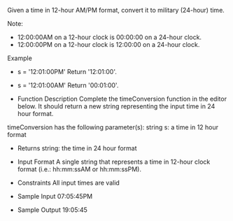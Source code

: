 Given a time in 12-hour AM/PM format, convert it to military (24-hour) time.

Note: 
- 12:00:00AM on a 12-hour clock is 00:00:00 on a 24-hour clock.
- 12:00:00PM on a 12-hour clock is 12:00:00 on a 24-hour clock.

Example
* s = '12:01:00PM'
Return '12:01:00'.

* s = '12:01:00AM'
Return '00:01:00'.

- Function Description
Complete the timeConversion function in the editor below. It should return a new string representing the input time in 24 hour format.

timeConversion has the following parameter(s):
string s: a time in 12 hour format
- Returns
string: the time in 24 hour format

- Input Format
A single string  that represents a time in 12-hour clock format (i.e.: hh:mm:ssAM or hh:mm:ssPM).

- Constraints
All input times are valid

- Sample Input
07:05:45PM

- Sample Output
19:05:45